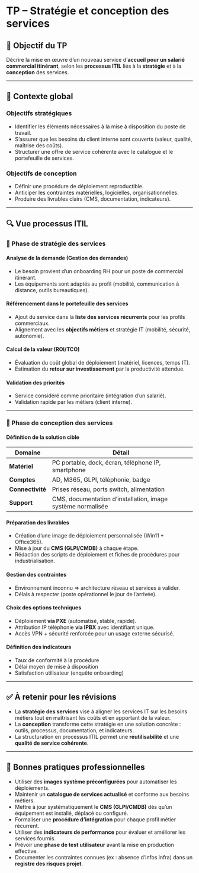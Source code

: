 # TP – Stratégie et conception des services

## 🧠 Objectif du TP

Décrire la mise en œuvre d’un nouveau service d’**accueil pour un salarié commercial itinérant**, selon les **processus ITIL** liés à la **stratégie** et à la **conception** des services.

---

## 🧾 Contexte global

### Objectifs stratégiques

- Identifier les éléments nécessaires à la mise à disposition du poste de travail.
- S’assurer que les besoins du client interne sont couverts (valeur, qualité, maîtrise des coûts).
- Structurer une offre de service cohérente avec le catalogue et le portefeuille de services.

### Objectifs de conception

- Définir une procédure de déploiement reproductible.
- Anticiper les contraintes matérielles, logicielles, organisationnelles.
- Produire des livrables clairs (CMS, documentation, indicateurs).

---

## 🔍 Vue processus ITIL

### 📌 Phase de stratégie des services

#### Analyse de la demande (Gestion des demandes)

- Le besoin provient d’un onboarding RH pour un poste de commercial itinérant.
- Les équipements sont adaptés au profil (mobilité, communication à distance, outils bureautiques).

#### Référencement dans le portefeuille des services

- Ajout du service dans la **liste des services récurrents** pour les profils commerciaux.
- Alignement avec les **objectifs métiers** et stratégie IT (mobilité, sécurité, autonomie).

#### Calcul de la valeur (ROI/TCO)

- Évaluation du coût global de déploiement (matériel, licences, temps IT).
- Estimation du **retour sur investissement** par la productivité attendue.

#### Validation des priorités

- Service considéré comme prioritaire (intégration d’un salarié).
- Validation rapide par les métiers (client interne).

---

### 📌 Phase de conception des services

#### Définition de la solution cible

|Domaine|Détail|
|---|---|
|**Matériel**|PC portable, dock, écran, téléphone IP, smartphone|
|**Comptes**|AD, M365, GLPI, téléphonie, badge|
|**Connectivité**|Prises réseau, ports switch, alimentation|
|**Support**|CMS, documentation d’installation, image système normalisée|

#### Préparation des livrables

- Création d’une image de déploiement personnalisée (Win11 + Office365).
- Mise à jour du **CMS (GLPI/CMDB)** à chaque étape.
- Rédaction des scripts de déploiement et fiches de procédures pour industrialisation.

#### Gestion des contraintes

- Environnement inconnu => architecture réseau et services à valider.
- Délais à respecter (poste opérationnel le jour de l’arrivée).

#### Choix des options techniques

- Déploiement **via PXE** (automatisé, stable, rapide).
- Attribution IP téléphonie **via IPBX** avec identifiant unique.
- Accès VPN + sécurité renforcée pour un usage externe sécurisé.

#### Définition des indicateurs

- Taux de conformité à la procédure
- Délai moyen de mise à disposition
- Satisfaction utilisateur (enquête onboarding)

---

## ✅ À retenir pour les révisions

- La **stratégie des services** vise à aligner les services IT sur les besoins métiers tout en maîtrisant les coûts et en apportant de la valeur.
- La **conception** transforme cette stratégie en une solution concrète : outils, processus, documentation, et indicateurs.
- La structuration en processus ITIL permet une **réutilisabilité** et une **qualité de service cohérente**.

---

## 📌 Bonnes pratiques professionnelles

- Utiliser des **images système préconfigurées** pour automatiser les déploiements.
- Maintenir un **catalogue de services actualisé** et conforme aux besoins métiers.
- Mettre à jour systématiquement le **CMS (GLPI/CMDB)** dès qu’un équipement est installé, déplacé ou configuré.
- Formaliser une **procédure d’intégration** pour chaque profil métier récurrent.
- Utiliser des **indicateurs de performance** pour évaluer et améliorer les services fournis.
- Prévoir une **phase de test utilisateur** avant la mise en production effective.
- Documenter les contraintes connues (ex : absence d’infos infra) dans un **registre des risques projet**.